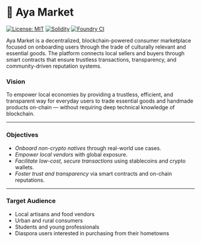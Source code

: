 # 🌱 Aya Market

[![License: MIT](https://img.shields.io/badge/License-MIT-yellow.svg)](LICENSE)
[![Solidity](https://img.shields.io/badge/Solidity-0.8.28-informational)](https://soliditylang.org)
[![Foundry CI](https://github.com/aya-market/core/actions/workflows/foundry.yml/badge.svg)](https://github.com/aya-market/core/actions)

Aya Market is a decentralized, blockchain-powered consumer marketplace focused on onboarding users through the trade of culturally relevant and essential goods. The platform connects local sellers and buyers through smart contracts that ensure trustless transactions, transparency, and community-driven reputation systems.
### Vision

To empower local economies by providing a trustless, efficient, and transparent way for everyday users to trade essential goods and handmade products on-chain — without requiring deep technical knowledge of blockchain.

---

### Objectives

* *Onboard non-crypto natives* through real-world use cases.
* *Empower local vendors* with global exposure.
* *Facilitate low-cost, secure transactions* using stablecoins and crypto wallets.
* *Foster trust and transparency* via smart contracts and on-chain reputations.

---

###  Target Audience

* Local artisans and food vendors
* Urban and rural consumers
* Students and young professionals
* Diaspora users interested in purchasing from their hometowns

